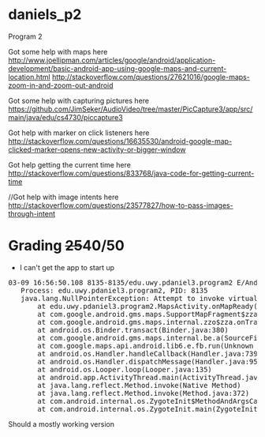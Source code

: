 # daniels_p2
Program 2

Got some help with maps here
http://www.joellipman.com/articles/google/android/application-development/basic-android-app-using-google-maps-and-current-location.html
http://stackoverflow.com/questions/27621016/google-maps-zoom-in-and-zoom-out-android


Got some help with capturing pictures here
https://github.com/JimSeker/AudioVideo/tree/master/PicCapture3/app/src/main/java/edu/cs4730/piccapture3

Got help with marker on click listeners here
http://stackoverflow.com/questions/16635530/android-google-map-clicked-marker-opens-new-activity-or-bigger-window

Got help getting the current time here
http://stackoverflow.com/questions/833768/java-code-for-getting-current-time


//Got help with image intents here
http://stackoverflow.com/questions/23577827/how-to-pass-images-through-intent

# Grading ~~25~~40/50
 - I can't get the app to start up
<pre>03-09 16:56:50.108 8135-8135/edu.uwy.pdaniel3.program2 E/AndroidRuntime: FATAL EXCEPTION: main
   Process: edu.uwy.pdaniel3.program2, PID: 8135
   java.lang.NullPointerException: Attempt to invoke virtual method 'boolean java.util.ArrayList.add(java.lang.Object)' on a null object reference
       at edu.uwy.pdaniel3.program2.MapsActivity.onMapReady(MapsActivity.java:97)
       at com.google.android.gms.maps.SupportMapFragment$zza$1.zza(Unknown Source)
       at com.google.android.gms.maps.internal.zzo$zza.onTransact(Unknown Source)
       at android.os.Binder.transact(Binder.java:380)
       at com.google.android.gms.maps.internal.be.a(SourceFile:82)
       at com.google.maps.api.android.lib6.e.fb.run(Unknown Source)
       at android.os.Handler.handleCallback(Handler.java:739)
       at android.os.Handler.dispatchMessage(Handler.java:95)
       at android.os.Looper.loop(Looper.java:135)
       at android.app.ActivityThread.main(ActivityThread.java:5254)
       at java.lang.reflect.Method.invoke(Native Method)
       at java.lang.reflect.Method.invoke(Method.java:372)
       at com.android.internal.os.ZygoteInit$MethodAndArgsCaller.run(ZygoteInit.java:903)
       at com.android.internal.os.ZygoteInit.main(ZygoteInit.java:698)</pre>
Should a mostly working version

